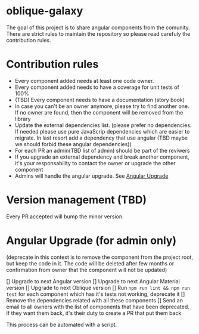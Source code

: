# oblique-galaxy

The goal of this project is to share angular components from the comunity. There are strict rules to maintain the repository so please read carefuly the contribution rules.

# Contribution rules

* Every component added needs at least one code owner.
* Every component added needs to have a coverage for unit tests of 100%
* (TBD) Every component needs to have a documentation (story book)
* In case you can't be an owner anymore, please try to find another one. If no owner are found, then the component will be removed from the library
* Update the external dependencies list. (please prefer no dependencies. If needed please use pure JavaScrip dependencies which are easier to migrate. In last resort add a dependency that use angular (TBD maybe we should forbid these angular dependencies)) 
* For each PR an admin(TBD list of admin) should be part of the reviwers
* If you upgrade an external dependency and break another component, it's your responsability to contact the owner or upgrade the other component
* Admins will handle the angular upgrade. See [Angular Upgrade](#angular-upgrade)

# Version management (TBD)

Every PR accepted will bump the minor version.

# Angular Upgrade (for admin only)

(deprecate in this context is to remove the component from the project root, but keep the code in it. The code will be deleted after few months or confirmation from owner that the component will not be updated)

[] Upgrade to next Angular version
[] Upgrade to next Angular Material version
[] Upgrade to next Oblique version
[] Run `npm run lint && npm run test` for each component which has it's tests not working, deprecate it
[] Remove the dependencies related with all these components
[] Send an email to all owners with the list of components that have been deprecated. If they want them back, it's their duty to create a PR that put them back

This process can be automated with a script. 
